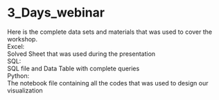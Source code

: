 # 3_Days_webinar
Here is the complete data sets and materials that was used to cover the workshop.<br>
Excel:<br>
Solved Sheet that was used during the presentation<br>
SQL:<br>
SQL file and Data Table with complete queries<br>
Python:<br>
The notebook file containing all the codes that was used to design our visualization

